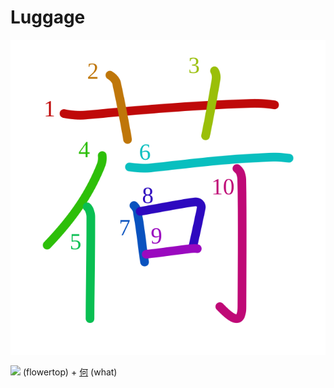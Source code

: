 # Luggage
![8377](../kanji-colorize/8377.svg)

[![](http://www.kanjidamage.com/assets/radsmall/flower-303d55c2aa8534ab3d1d8290588d7c1462971c974af29d9210696326646feb14.jpg)](http://www.kanjidamage.com/kanji/65-flower-%E8%8A%B1) (flowertop) + [何](何.md) (what)